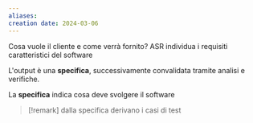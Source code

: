 ```yaml
---
aliases: 
creation date: 2024-03-06
---
```



Cosa vuole il cliente e come verrà fornito? ASR individua i requisiti caratteristici del software

L'output è una **specifica**, successivamente convalidata tramite analisi e verifiche.

La **specifica** indica cosa deve svolgere il software

>[!remark]
>dalla specifica derivano i casi di test